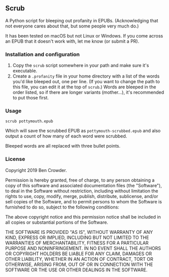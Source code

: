 ## Scrub

A Python script for bleeping out profanity in EPUBs. (Acknowledging that not everyone cares about that, but some people very much do.)

It has been tested on macOS but not Linux or Windows. If you come across an EPUB that it doesn't work with, let me know (or submit a PR).


### Installation and configuration

1. Copy the `scrub` script somewhere in your path and make sure it's executable.
2. Create a `.profanity` file in your home directory with a list of the words you'd like bleeped out, one per line. (If you want to change the path to this file, you can edit it at the top of `scrub`.) Words are bleeped in the order listed, so if there are longer variants (mother...), it's recommended to put those first.


### Usage

`scrub pottymouth.epub`

Which will save the scrubbed EPUB as `pottymouth-scrubbed.epub` and also output a count of how many of each word were scrubbed.

Bleeped words are all replaced with three bullet points.


### License

Copyright 2019 Ben Crowder.

Permission is hereby granted, free of charge, to any person obtaining a copy of this software and associated documentation files (the "Software"), to deal in the Software without restriction, including without limitation the rights to use, copy, modify, merge, publish, distribute, sublicense, and/or sell copies of the Software, and to permit persons to whom the Software is furnished to do so, subject to the following conditions:

The above copyright notice and this permission notice shall be included in all copies or substantial portions of the Software.

THE SOFTWARE IS PROVIDED "AS IS", WITHOUT WARRANTY OF ANY KIND, EXPRESS OR IMPLIED, INCLUDING BUT NOT LIMITED TO THE WARRANTIES OF MERCHANTABILITY, FITNESS FOR A PARTICULAR PURPOSE AND NONINFRINGEMENT. IN NO EVENT SHALL THE AUTHORS OR COPYRIGHT HOLDERS BE LIABLE FOR ANY CLAIM, DAMAGES OR OTHER LIABILITY, WHETHER IN AN ACTION OF CONTRACT, TORT OR OTHERWISE, ARISING FROM, OUT OF OR IN CONNECTION WITH THE SOFTWARE OR THE USE OR OTHER DEALINGS IN THE SOFTWARE.
